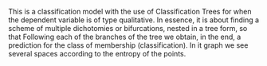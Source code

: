 This is a classification model with the use of Classification Trees for when the dependent variable is of type qualitative. In essence, it is about finding a scheme of multiple dichotomies or bifurcations, nested in a tree form, so that
Following each of the branches of the tree we obtain, in the end, a prediction for the class of membership (classification). In it graph we see several spaces according to the entropy of the points.
